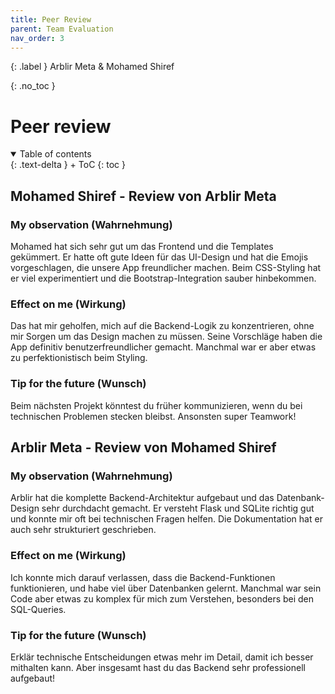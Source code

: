 ```yaml
---
title: Peer Review
parent: Team Evaluation
nav_order: 3
---
```


{: .label }
Arblir Meta & Mohamed Shiref

{: .no_toc }
# Peer review

<details open markdown="block">
{: .text-delta }
<summary>Table of contents</summary>
+ ToC
{: toc }
</details>

## Mohamed Shiref - Review von Arblir Meta

### My observation (Wahrnehmung)

Mohamed hat sich sehr gut um das Frontend und die Templates gekümmert. Er hatte oft gute Ideen für das UI-Design und hat die Emojis vorgeschlagen, die unsere App freundlicher machen. Beim CSS-Styling hat er viel experimentiert und die Bootstrap-Integration sauber hinbekommen.

### Effect on me (Wirkung)

Das hat mir geholfen, mich auf die Backend-Logik zu konzentrieren, ohne mir Sorgen um das Design machen zu müssen. Seine Vorschläge haben die App definitiv benutzerfreundlicher gemacht. Manchmal war er aber etwas zu perfektionistisch beim Styling.

### Tip for the future (Wunsch)

Beim nächsten Projekt könntest du früher kommunizieren, wenn du bei technischen Problemen stecken bleibst. Ansonsten super Teamwork!

## Arblir Meta - Review von Mohamed Shiref  

### My observation (Wahrnehmung)

Arblir hat die komplette Backend-Architektur aufgebaut und das Datenbank-Design sehr durchdacht gemacht. Er versteht Flask und SQLite richtig gut und konnte mir oft bei technischen Fragen helfen. Die Dokumentation hat er auch sehr strukturiert geschrieben.

### Effect on me (Wirkung)

Ich konnte mich darauf verlassen, dass die Backend-Funktionen funktionieren, und habe viel über Datenbanken gelernt. Manchmal war sein Code aber etwas zu komplex für mich zum Verstehen, besonders bei den SQL-Queries.

### Tip for the future (Wunsch)

Erklär technische Entscheidungen etwas mehr im Detail, damit ich besser mithalten kann. Aber insgesamt hast du das Backend sehr professionell aufgebaut!